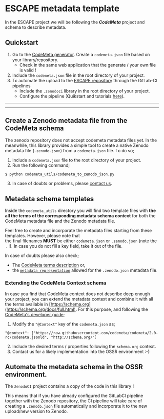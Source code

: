 # ESCAPE metadata template

In the ESCAPE project we will be following the ***CodeMeta*** project and schema to describe metadata.

## Quickstart

 1. Go to the [CodeMeta generator](https://codemeta.github.io/codemeta-generator/). Create a `codemeta.json` file based on your library/repository.
    - Check in the same web application that the generate / your own file is valid !  
 2. Include the `codemeta.json` file in the root directory of your project.
 3. To automate the upload to the [ESCAPE repository](https://zenodo.org/communities/escape2020) through the GitLab-CI pipelines
    - Include the `.zenodoci` library in the root directory of your project.
    - Configure the pipeline (Quikstart and tutorials [here](https://escape2020.pages.in2p3.fr/wp3/ossr-pages/page/repository/publish_in_repository/)).
    
-----------------
-----------------
 
 
## Create a Zenodo metadata file from the CodeMeta schema

The zenodo repository does not accept codemeta metadata files yet. In the meanwhile, this library provides a simple tool
to create a native Zenodo metadata file (`.zenodo.json`) from a `codemeta.json` file. To do so;

 1. Include a `codemeta.json` file to the root directory of your project.
 2. Run the following command;
````bash
$ python codemeta_utils/codemeta_to_zenodo_json.py
````
 3. In case of doubts or problems, please [contact us](mailto:garcia@lapp.in2p3.fr).


## Metadata schema templates

Inside the `codemeta_utils` directory you will find two template files with **the all the terms of the corresponding metadata schema context** 
 for both the CodeMeta metadata file and the Zenodo metadata file.
 
Feel free to create and incorporate the metadata files starting from these templates. However, please note that  
the final filenames **MUST** be either `codemeta.json` or `.zenodo.json` (note the `.` !). In case you do not fill a key field, take it out of the file.

In case of doubts please also check;
  - The [CodeMeta terms description](https://codemeta.github.io/terms/) or,
  - the [`metadata representation`](https://developers.zenodo.org/#representation) allowed for the `.zenodo.json` metadata file.
  
  
### Extending the CodeMeta Context schema

In case you find that CodeMeta context does not describe deep enough your project, you can extend the metadata context 
and combine it with all the terms available in [https://schema.org](https://schema.org/docs/full.html).
For this purpose, and following the [CodeMeta's developer guide](https://codemeta.github.io/developer-guide/);

   1. Modify the `"@Context"` key of the `codemeta.json` as; 
    
    "@context": ["https://raw.githubusercontent.com/codemeta/codemeta/2.0-rc/codemeta.jsonld", "http://schema.org/"]
     
   2. Include the desired terms / properties following the `schema.org` context.
   3. Contact us for a likely implementation into the OSSR environment :-)


## Automate the metadata schema in the OSSR environment.

The `ZenodoCI` project contains a copy of the code in this library !


This means that if you have already configured the GitLabCI pipeline together with the Zenodo repository, the CI 
pipeline will take care of creating a `.zenodo.json` file automatically and incorporate it to the new upload/new 
version to Zenodo.